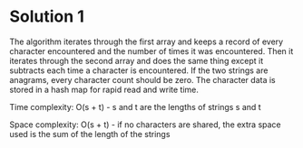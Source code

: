# Solution 1
The algorithm iterates through the first array and keeps a record of every character encountered and the number of times it was encountered. Then it iterates through the second array and does the same thing except it subtracts each time a character is encountered. If the two strings are anagrams, every character count should be zero. The character data is stored in a hash map for rapid read and write time.

Time complexity: O(s + t) - s and t are the lengths of strings s and t

Space complexity: O(s + t) - if no characters are shared, the extra space used is the sum of the length of the strings